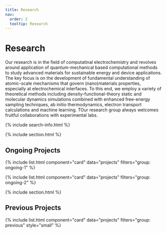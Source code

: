 ```yaml
---
title: Research
nav:
  order: 2
  tooltip: Research
---
```


# <i class="fas fa-tools"></i>Research

Our research is in the field of computatinal electrochemistry and revolves around application of quantum-mechanical based computational methods to study advanced materials for sustainable energy and device applications. The key focus is on the development of fundamental understanding of atomic-scale mechanisms that govern (nano)materials properties, especially at electrochemical interfaces. To this end, we employ a variety of theoretical methods including density-functional-theory static and molecular dynamics simulations combined with enhanced free-energy sampling techniques, ab initio thermodynamics, electron transport calculations and machine learning. TOur research group always welcomes fruitful collaborations with experimental labs.

{% include search-info.html %}

{% include section.html %}

## Ongoing Projects

{% include list.html component="card" data="projects" filters="group: ongoing-1" %}

{% include list.html component="card" data="projects" filters="group: ongoing-2" %}

{% include section.html %}

## Previous Projects

{% include list.html component="card" data="projects" filters="group: previous" style="small" %}

